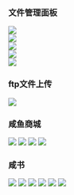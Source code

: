 ### 文件管理面板


![](https://github.com/ruoshy/demo/blob/master/rimg/sp.png)  
![](https://github.com/ruoshy/demo/blob/master/rimg/sp2.png)  
![](https://github.com/ruoshy/demo/blob/master/rimg/sp3.png)  
![](https://github.com/ruoshy/demo/blob/master/rimg/sp4.png)  
![](https://github.com/ruoshy/demo/blob/master/rimg/sp5.png)  



### ftp文件上传

![](https://github.com/ruoshy/demo/blob/master/rimg/ftp.png)  



### 咸鱼商城

![](https://github.com/ruoshy/demo/blob/master/rimg/mall1.png) 
![](https://github.com/ruoshy/demo/blob/master/rimg/mall2.png) 
![](https://github.com/ruoshy/demo/blob/master/rimg/mall3.png) 
![](https://github.com/ruoshy/demo/blob/master/rimg/mall4.png) 



### 咸书

![](https://github.com/ruoshy/demo/blob/master/rimg/mall1.png) 
![](https://github.com/ruoshy/demo/blob/master/rimg/mall2.png) 
![](https://github.com/ruoshy/demo/blob/master/rimg/mall3.png) 
![](https://github.com/ruoshy/demo/blob/master/rimg/mall4.png) 
![](https://github.com/ruoshy/demo/blob/master/rimg/mall5.png) 
![](https://github.com/ruoshy/demo/blob/master/rimg/mall6.png) 
